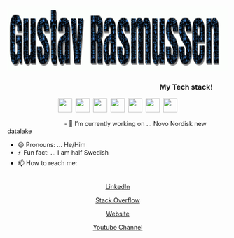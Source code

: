 

<p align="center">
  <img width="600" height="150" src="https://github.com/Gustav-Rasmussen/Gustav-Rasmussen/blob/master/PezdiERm.gif">
</p>

<!-- ![image](https://github.com/Gustav-Rasmussen/Gustav-Rasmussen/blob/master/PezdiERm.gif) -->


### &ensp;&ensp;&ensp;&ensp;&ensp;&ensp;&ensp;&ensp;&ensp;&ensp;&ensp;&ensp;&ensp;&ensp;&ensp;&ensp;&ensp;&ensp;&ensp;&ensp;&ensp;&ensp;&ensp;&ensp;&ensp;&ensp;&ensp;&ensp;&ensp;&ensp;&ensp;&ensp;&ensp;&ensp;&ensp;&ensp;&ensp;&ensp;&ensp;&ensp;&ensp;&ensp; My Tech stack!


<p align="center">
<!-- &ensp; -->
<img height="32" width="32" src="https://cdn.jsdelivr.net/npm/simple-icons@v3/icons/python.svg" />&nbsp;
<img height="32" width="32" src="https://cdn.jsdelivr.net/npm/simple-icons@v3/icons/pandas.svg" />&nbsp;
<img height="32" width="32" src="https://cdn.jsdelivr.net/npm/simple-icons@v3/icons/amazonaws.svg" />&nbsp;
<img height="32" width="32" src="https://cdn.jsdelivr.net/npm/simple-icons@v3/icons/azuredevops.svg" />&nbsp;
<img height="32" width="32" src="https://cdn.jsdelivr.net/npm/simple-icons@v3/icons/apachespark.svg" />&nbsp;
<img height="32" width="32" src="https://cdn.jsdelivr.net/npm/simple-icons@v3/icons/linux.svg" />&nbsp;
<img height="32" width="32" src="https://cdn.jsdelivr.net/npm/simple-icons@v3/icons/mysql.svg" />
</p>


&ensp;&ensp;&ensp;&ensp;&ensp;&ensp;&ensp;&ensp;&ensp;&ensp;&ensp;&ensp;&ensp;&ensp;&ensp;&ensp;&ensp;&ensp; - 🔭 I’m currently working on ... Novo Nordisk new datalake


- 😄 Pronouns: ... He/Him
- ⚡ Fun fact: ... I am half Swedish
- 📫 How to reach me:</br></br>

<p align="center">
  <a href="https://www.linkedin.com/in/gustav-collin-rasmussen-700a192a/">LinkedIn</a>
</p>

<p align="center">
  <a href="https://stackoverflow.com/users/7445528/gustav-rasmussen?tab=profile">Stack Overflow</a>
</p>

<p align="center">
  <a href="http://newthinktank.dk/">Website</a>
</p>

<p align="center">
  <a href="https://www.youtube.com/channel/UCFdvrL3KjfK7X5UQqzv3qGQ?">Youtube Channel</a>
</p>
